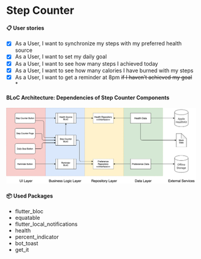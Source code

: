 # Step Counter 
 
#### 📋 User stories
- [x] As a User, I want to synchronize my steps with my preferred health source
- [x] As a User, I want to set my daily goal
- [x] As a User, I want to see how many steps I achieved today 
- [x] As a User, I want to see how many calories I have burned with my steps
- [x] As a User, I want to get a reminder at 8pm <del>if I haven’t achieved my goal</del> *

#### BLoC Architecture: Dependencies of Step Counter Components

![bloc_diagram](https://github.com/buhar/fastic_step_counter/blob/main/.extras/bloc_dependencies.png)

#### 📦 Used Packages
- flutter_bloc
- equatable
- flutter_local_notifications
- health
- percent_indicator
- bot_toast
- get_it
